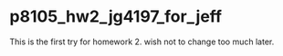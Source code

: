 # p8105_hw2_jg4197_for_jeff
This is the first try for homework 2. wish not to change too much later.